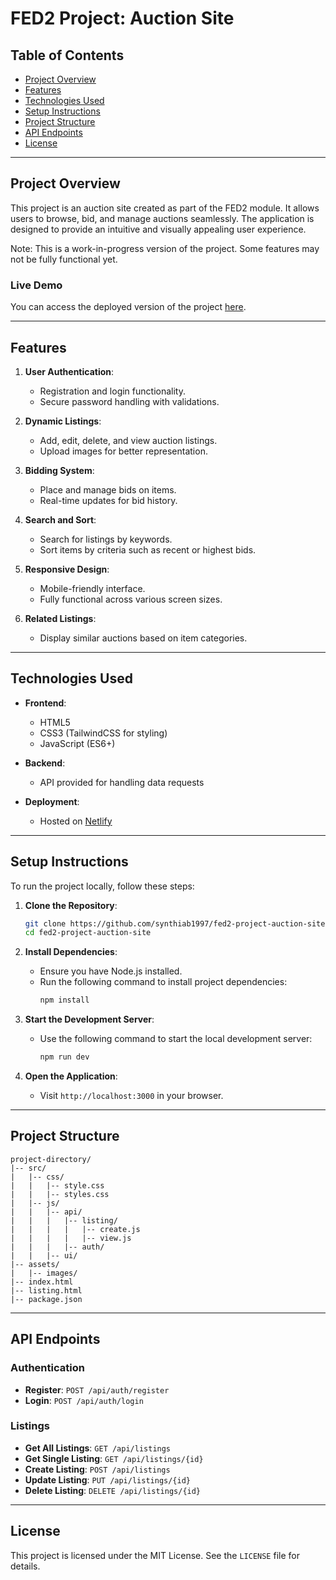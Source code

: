 # FED2 Project: Auction Site

## Table of Contents

- [Project Overview](#project-overview)
- [Features](#features)
- [Technologies Used](#technologies-used)
- [Setup Instructions](#setup-instructions)
- [Project Structure](#project-structure)
- [API Endpoints](#api-endpoints)
- [License](#license)

---

## Project Overview

This project is an auction site created as part of the FED2 module. It allows users to browse, bid, and manage auctions seamlessly. The application is designed to provide an intuitive and visually appealing user experience.

Note: This is a work-in-progress version of the project. Some features may not be fully functional yet.

### Live Demo
You can access the deployed version of the project [here](https://synthiab1997-fed2-auction-site.netlify.app).

---

## Features

1. **User Authentication**:
   - Registration and login functionality.
   - Secure password handling with validations.

2. **Dynamic Listings**:
   - Add, edit, delete, and view auction listings.
   - Upload images for better representation.

3. **Bidding System**:
   - Place and manage bids on items.
   - Real-time updates for bid history.

4. **Search and Sort**:
   - Search for listings by keywords.
   - Sort items by criteria such as recent or highest bids.

5. **Responsive Design**:
   - Mobile-friendly interface.
   - Fully functional across various screen sizes.

6. **Related Listings**:
   - Display similar auctions based on item categories.

---

## Technologies Used

- **Frontend**:
  - HTML5
  - CSS3 (TailwindCSS for styling)
  - JavaScript (ES6+)

- **Backend**:
  - API provided for handling data requests

- **Deployment**:
  - Hosted on [Netlify](https://www.netlify.com)

---

## Setup Instructions

To run the project locally, follow these steps:

1. **Clone the Repository**:
   ```bash
   git clone https://github.com/synthiab1997/fed2-project-auction-site.git
   cd fed2-project-auction-site
   ```

2. **Install Dependencies**:
   - Ensure you have Node.js installed.
   - Run the following command to install project dependencies:
     ```bash
     npm install
     ```

3. **Start the Development Server**:
   - Use the following command to start the local development server:
     ```bash
     npm run dev
     ```

4. **Open the Application**:
   - Visit `http://localhost:3000` in your browser.

---

## Project Structure

```
project-directory/
|-- src/
|   |-- css/
|   |   |-- style.css
|   |   |-- styles.css
|   |-- js/
|   |   |-- api/
|   |   |   |-- listing/
|   |   |   |   |-- create.js
|   |   |   |   |-- view.js
|   |   |   |-- auth/
|   |   |-- ui/
|-- assets/
|   |-- images/
|-- index.html
|-- listing.html
|-- package.json
```

---

## API Endpoints

### Authentication
- **Register**: `POST /api/auth/register`
- **Login**: `POST /api/auth/login`

### Listings
- **Get All Listings**: `GET /api/listings`
- **Get Single Listing**: `GET /api/listings/{id}`
- **Create Listing**: `POST /api/listings`
- **Update Listing**: `PUT /api/listings/{id}`
- **Delete Listing**: `DELETE /api/listings/{id}`

---

## License

This project is licensed under the MIT License. See the `LICENSE` file for details.

